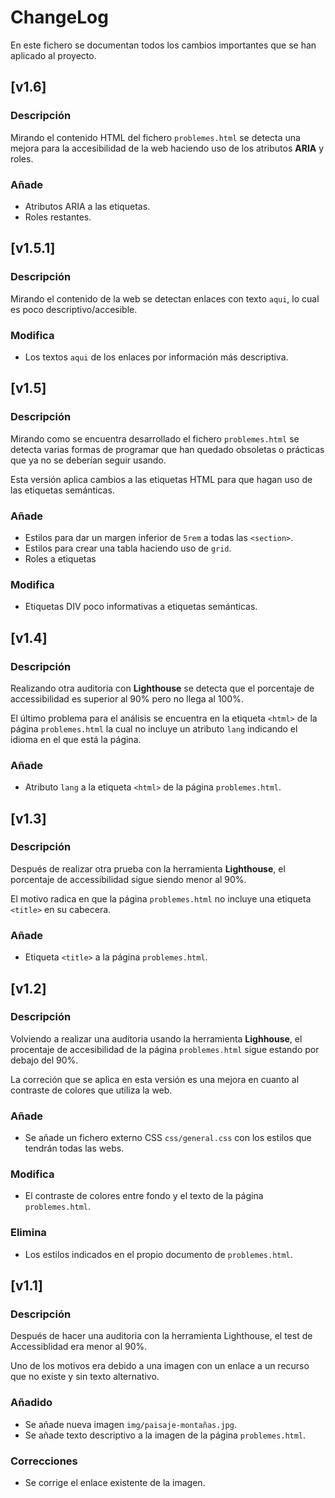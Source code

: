 # ChangeLog
En este fichero se documentan todos los cambios importantes que se han aplicado al proyecto.

## [v1.6]

### Descripción
Mirando el contenido HTML del fichero `problemes.html` se detecta una mejora para la accesibilidad de la web haciendo uso de los atributos **ARIA** y roles.

### Añade
- Atributos ARIA a las etiquetas.
- Roles restantes.

## [v1.5.1]

### Descripción
Mirando el contenido de la web se detectan enlaces con texto `aqui`, lo cual es poco descriptivo/accesible.

### Modifica
- Los textos `aqui` de los enlaces por información más descriptiva.

## [v1.5]

### Descripción
Mirando como se encuentra desarrollado el fichero `problemes.html` se detecta varias formas de programar que han quedado obsoletas o prácticas que ya no se deberían seguir usando.

Esta versión aplica cambios a las etiquetas HTML para que hagan uso de las etiquetas semánticas.

### Añade
- Estilos para dar un margen inferior de `5rem` a todas las `<section>`.
- Estilos para crear una tabla haciendo uso de `grid`.
- Roles a etiquetas

### Modifica
- Etiquetas DIV poco informativas a etiquetas semánticas.

## [v1.4]

### Descripción
Realizando otra auditoria con **Lighthouse** se detecta que el porcentaje de accessibilidad es superior al 90% pero no llega al 100%.

El último problema para el análisis se encuentra en la etiqueta `<html>` de la página `problemes.html` la cual no incluye un atributo `lang` indicando el idioma en el que está la página.

### Añade
- Atributo `lang` a la etiqueta `<html>` de la página `problemes.html`.

## [v1.3]

### Descripción
Después de realizar otra prueba con la herramienta **Lighthouse**, el porcentaje de accessibilidad sigue siendo menor al 90%.

El motivo radica en que la página `problemes.html` no incluye una etiqueta `<title>` en su cabecera.

### Añade
- Etiqueta `<title>` a la página `problemes.html`.

## [v1.2]

### Descripción
Volviendo a realizar una auditoria usando la herramienta **Lighhouse**, el procentaje de accesibilidad de la página `problemes.html` sigue estando por debajo del 90%.

La correción que se aplica en esta versión es una mejora en cuanto al contraste de colores que utiliza la web.

### Añade
- Se añade un fichero externo CSS `css/general.css` con los estilos que tendrán todas las webs.

### Modifica
- El contraste de colores entre fondo y el texto de la página `problemes.html`.

### Elimina
- Los estilos indicados en el propio documento de `problemes.html`.

## [v1.1]

### Descripción
Después de hacer una auditoria con la herramienta Lighthouse, el test de Accessiblidad era menor al 90%.

Uno de los motivos era debido a una imagen con un enlace a un recurso que no existe y sin texto alternativo.

### Añadido
- Se añade nueva imagen `img/paisaje-montañas.jpg`.
- Se añade texto descriptivo a la imagen de la página `problemes.html`.

### Correcciones
- Se corrige el enlace existente de la imagen.